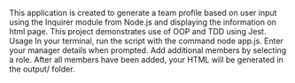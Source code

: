 This application is created to generate a team profile based on user input using the Inquirer module from Node.js and displaying the information on  html page. This project demonstrates use of OOP and TDD using Jest.
Usage
In your terminal, run the script with the command node app.js.
Enter your manager details when prompted.
Add additional members by selecting a role.
After all members have been added, your HTML will be generated in the output/ folder.
